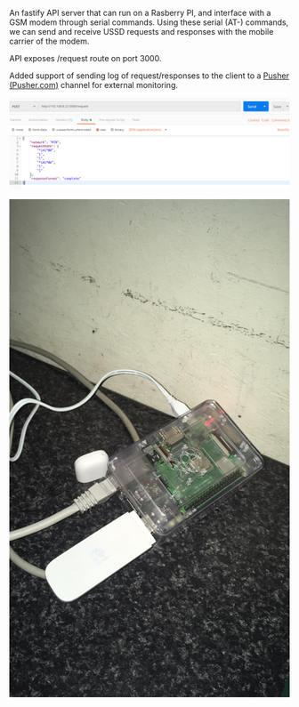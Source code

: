 An fastify API server that can run on a Rasberry PI, and interface with a GSM modem through serial commands.
Using these serial (AT-) commands, we can send and receive USSD requests and responses with the mobile carrier of the modem.

API exposes /request route on port 3000.

Added support of sending log of request/responses to the client to a [Pusher (Pusher.com)](https://www.pusher.com) channel for external monitoring.

![The Request (To Get Airtime Balance on MTN)](apiRequest.png)

![The Setup](setup.JPG)
